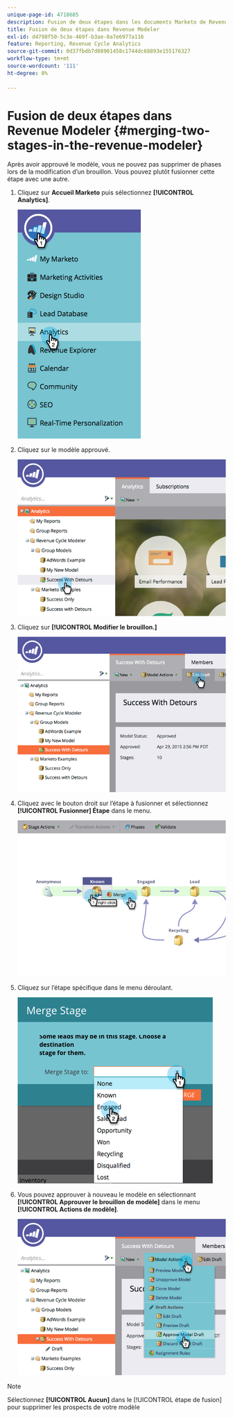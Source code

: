 ```yaml
---
unique-page-id: 4718685
description: Fusion de deux étapes dans les documents Marketo de Revenue Modeler - Documentation du produit
title: Fusion de deux étapes dans Revenue Modeler
exl-id: d4798f50-5c3e-469f-b3ae-0a7e6977a116
feature: Reporting, Revenue Cycle Analytics
source-git-commit: 0d37fbdb7d08901458c1744dc68893e155176327
workflow-type: tm+mt
source-wordcount: '111'
ht-degree: 0%

---
```


# Fusion de deux étapes dans Revenue Modeler {#merging-two-stages-in-the-revenue-modeler}

Après avoir approuvé le modèle, vous ne pouvez pas supprimer de phases lors de la modification d’un brouillon. Vous pouvez plutôt fusionner cette étape avec une autre.

1. Cliquez sur **Accueil Marketo** puis sélectionnez **[!UICONTROL Analytics]**.

   ![](assets/image2015-4-29-14-3a59-3a9.png)

1. Cliquez sur le modèle approuvé.

   ![](assets/image2015-4-29-15-3a3-3a15.png)

1. Cliquez sur **[!UICONTROL Modifier le brouillon.]**

   ![](assets/image2015-4-29-15-3a7-3a3.png)

1. Cliquez avec le bouton droit sur l’étape à fusionner et sélectionnez **[!UICONTROL Fusionner] Étape** dans le menu.

   ![](assets/image2015-4-29-15-3a10-3a6.png)

1. Cliquez sur l’étape spécifique dans le menu déroulant.

   ![](assets/image2015-4-29-15-3a52-3a5.png)

1. Vous pouvez approuver à nouveau le modèle en sélectionnant **[!UICONTROL Approuver le brouillon de modèle]** dans le menu **[!UICONTROL Actions de modèle]**.

   ![](assets/image2015-4-29-16-3a5-3a53.png)

>[!NOTE]
>
>Sélectionnez **[!UICONTROL Aucun]** dans le [!UICONTROL étape de fusion] pour supprimer les prospects de votre modèle
